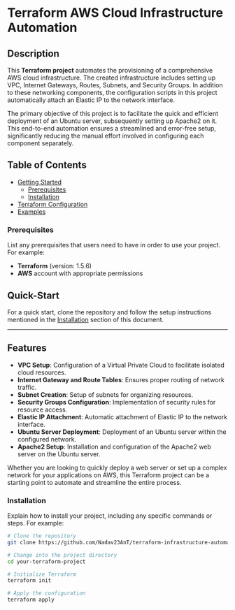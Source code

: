 
# Terraform AWS Cloud Infrastructure Automation

## Description

This **Terraform project** automates the provisioning of a comprehensive AWS cloud infrastructure. The created infrastructure includes setting up VPC, Internet Gateways, Routes, Subnets, and Security Groups. In addition to these networking components, the configuration scripts in this project automatically attach an Elastic IP to the network interface. 

The primary objective of this project is to facilitate the quick and efficient deployment of an Ubuntu server, subsequently setting up Apache2 on it. This end-to-end automation ensures a streamlined and error-free setup, significantly reducing the manual effort involved in configuring each component separately.

## Table of Contents

- [Getting Started](#Quick-Start)
  - [Prerequisites](###prerequisites)
  - [Installation](###installation)
- [Terraform Configuration](#installation)
- [Examples](#examples)

### Prerequisites

List any prerequisites that users need to have in order to use your project. For example:

- **Terraform** (version: 1.5.6)
- **AWS** account with appropriate permissions

## Quick-Start

For a quick start, clone the repository and follow the setup instructions mentioned in the [Installation](###Installation) section of this document. 

---

## Features
- **VPC Setup**: Configuration of a Virtual Private Cloud to facilitate isolated cloud resources.
- **Internet Gateway and Route Tables**: Ensures proper routing of network traffic.
- **Subnet Creation**: Setup of subnets for organizing resources.
- **Security Groups Configuration**: Implementation of security rules for resource access.
- **Elastic IP Attachment**: Automatic attachment of Elastic IP to the network interface.
- **Ubuntu Server Deployment**: Deployment of an Ubuntu server within the configured network.
- **Apache2 Setup**: Installation and configuration of the Apache2 web server on the Ubuntu server.

Whether you are looking to quickly deploy a web server or set up a complex network for your applications on AWS, this Terraform project can be a starting point to automate and streamline the entire process. 


### Installation

Explain how to install your project, including any specific commands or steps. For example:

```bash
# Clone the repository
git clone https://github.com/Nadav23AnT/terraform-infrastructure-automation.git

# Change into the project directory
cd your-terraform-project

# Initialize Terraform
terraform init

# Apply the configuration
terraform apply
